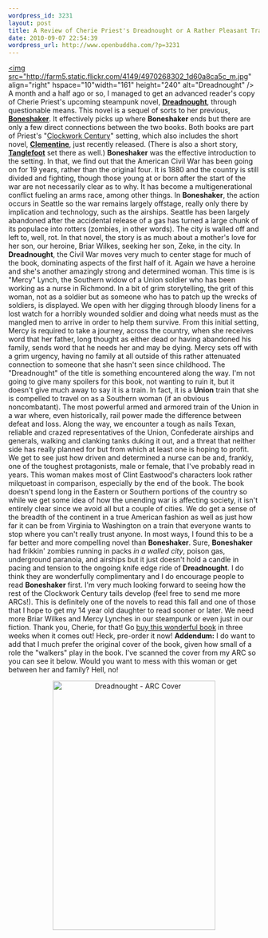 ```yaml
--- 
wordpress_id: 3231
layout: post
title: A Review of Cherie Priest's Dreadnought or A Rather Pleasant Train Ride Across the American Landscape With Friends
date: 2010-09-07 22:54:39
wordpress_url: http://www.openbuddha.com/?p=3231
---
```

<a href="http://www.flickr.com/photos/albill/4970268302/" title="Dreadnought by albill, on Flickr"><img src="http://farm5.static.flickr.com/4149/4970268302_1d60a8ca5c_m.jpg" align="right" hspace="10"width="161" height="240" alt="Dreadnought" /></a> A month and a half ago or so, I managed to get an advanced reader's copy of Cherie Priest's upcoming steampunk novel, <a href="http://www.amazon.com/Dreadnought-Cherie-Priest/dp/0765325780"><strong>Dreadnought</strong></a>, through questionable means. This novel is a sequel of sorts to her previous, <a href="http://www.amazon.com/Boneshaker-Sci-Fi-Essential-Books/dp/0765318415/"><strong>Boneshaker</strong></a>. It effectively picks up where <strong>Boneshaker</strong> ends but there are only a few direct connections between the two books. Both books are part of Priest's "<a href="http://theclockworkcentury.com/">Clockwork Century</a>" setting, which also includes the short novel, <a href="http://www.subterraneanpress.com/Merchant2/merchant.mv?Screen=PROD&Store_Code=SP&Product_Code=priest03"><strong>Clementine</strong></a>, just recently released. (There is also a short story, <a href="http://subterraneanpress.com/index.php/magazine/fall-2008/fiction-tanglefoot-a-story-of-the-clockwork-century-by-cherie-priest/"><strong>Tanglefoot</strong></a> set there as well.) <strong>Boneshaker</strong> was the effective introduction to the setting. In that, we find out that the American Civil War has been going on for 19 years, rather than the original four. It is 1880 and the country is still divided and fighting, though those young at or born after the start of the war are not necessarily clear as to why. It has become a multigenerational conflict fueling an arms race, among other things. In <strong>Boneshaker</strong>, the action occurs in Seattle so the war remains largely offstage, really only there by implication and technology, such as the airships. Seattle has been largely abandoned after the accidental release of a gas has turned a large chunk of its populace into rotters (zombies, in other words). The city is walled off and left to, well, rot. In that novel, the story is as much about a mother's love for her son, our heroine, Briar Wilkes, seeking her son, Zeke, in the city. In <strong>Dreadnought</strong>, the Civil War moves very much to center stage for much of the book, dominating aspects of the first half of it. Again we have a heroine and she's another amazingly strong and determined woman. This time is is "Mercy" Lynch, the Southern widow of a Union soldier who has been working as a nurse in Richmond. In a bit of grim storytelling, the grit of this woman, not as a soldier but as someone who has to patch up the wrecks of soldiers, is displayed. We open with her digging through bloody linens for a lost watch for a horribly wounded soldier and doing what needs must as the mangled men to arrive in order to help them survive. From this initial setting, Mercy is required to take a journey, across the country, when she receives word that her father, long thought as either dead or having abandoned his family, sends word that he needs her and may be dying. Mercy sets off with a grim urgency, having no family at all outside of this rather attenuated connection to someone that she hasn't seen since childhood. The "Dreadnought" of the title is something encountered along the way. I'm not going to give many spoilers for this book, not wanting to ruin it, but it doesn't give much away to say it is a train. In fact, it is a <strong>Union</strong> train that she is compelled to travel on as a Southern woman (if an obvious noncombatant). The most powerful armed and armored train of the Union in a war where, even historically, rail power made the difference between defeat and loss. Along the way, we encounter a tough as nails Texan, reliable and crazed representatives of the Union, Confederate airships and generals, walking and clanking tanks duking it out, and a threat that neither side has really planned for but from which at least one is hoping to profit. We get to see just how driven and determined a nurse can be and, frankly, one of the toughest protagonists, male or female, that I've probably read in years. This woman makes most of Clint Eastwood's characters look rather milquetoast in comparison, especially by the end of the book. The book doesn't spend long in the Eastern or Southern portions of the country so while we get some idea of how the unending war is affecting society, it isn't entirely clear since we avoid all but a couple of cities. We do get a sense of the breadth of the continent in a true American fashion as well as just how far it can be from Virginia to Washington on a train that everyone wants to stop where you can't really trust anyone. In most ways, I found this to be a far better and more compelling novel than <strong>Boneshaker</strong>. Sure, <strong>Boneshaker</strong> had frikkin' zombies running in packs <em>in a walled city</em>, poison gas, underground paranoia, and airships but it just doesn't hold a candle in pacing and tension to the ongoing knife edge ride of <strong>Dreadnought</strong>. I do think they are wonderfully complimentary and I do encourage people to read <strong>Boneshaker</strong> first. I'm very much looking forward to seeing how the rest of the Clockwork Century tails develop (feel free to send me more ARCs!). This is definitely one of the novels to read this fall and one of those that I hope to get my 14 year old daughter to read sooner or later. We need more Briar Wilkes and Mercy Lynches in our steampunk or even just in our fiction. Thank you, Cherie, for that! Go <a href="http://www.amazon.com/Dreadnought-Cherie-Priest/dp/0765325780">buy this wonderful book</a> in three weeks when it comes out! Heck, pre-order it now! <strong>Addendum:</strong> I do want to add that I much prefer the original cover of the book, given how small of a role the "walkers" play in the book. I've scanned the cover from my ARC so you can see it below. Would you want to mess with this woman or get between her and family? Hell, no! <div align="center">
                                                                                                                                                                                                                                                                                                                                                                                                                                                                                                                                                                                                                                                                                                                                                                                                                                                                                                                                        <a href="http://www.flickr.com/photos/albill/4970346722/" title="Dreadnought - ARC Cover by albill, on Flickr"><img src="http://farm5.static.flickr.com/4083/4970346722_c1c62aab3f.jpg" width="326" height="500" alt="Dreadnought - ARC Cover" /></a>
                                                                                                                                                                                                                                                                                                                                                                                                                                                                                                                                                                                                                                                                                                                                                                                                                                                                                                                                      </div>